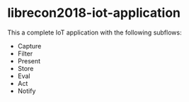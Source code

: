 librecon2018-iot-application
============================

This a complete IoT application with the following subflows:

- Capture
- Filter
- Present
- Store
- Eval
- Act
- Notify
